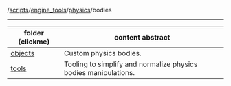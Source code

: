 /[scripts](../../../)/[engine_tools](../../)/[physics](../)/bodies  

---

| folder (clickme)          | content abstract                                              |
|---------------------------|---------------------------------------------------------------|
| [objects](objects/)       | Custom physics bodies.                                        |
| [tools](tools/)           | Tooling to simplify and normalize physics bodies manipulations. |